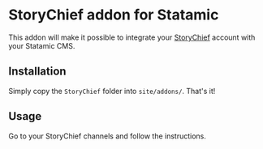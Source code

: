 # StoryChief addon for Statamic

This addon will make it possible to integrate your [StoryChief](https://storychief.io) account with your Statamic CMS.

## Installation

Simply copy the `StoryChief` folder into `site/addons/`. That's it!

## Usage
Go to your StoryChief channels and follow the instructions.
